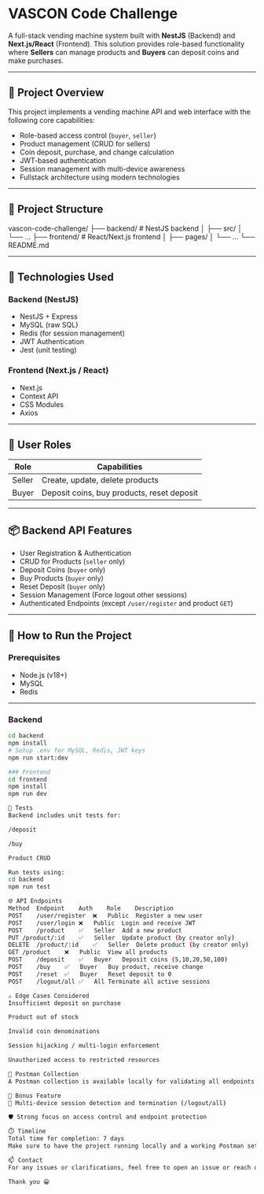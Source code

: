 # VASCON Code Challenge

A full-stack vending machine system built with **NestJS** (Backend) and **Next.js/React** (Frontend). This solution provides role-based functionality where **Sellers** can manage products and **Buyers** can deposit coins and make purchases.

---

## 🧠 Project Overview

This project implements a vending machine API and web interface with the following core capabilities:

- Role-based access control (`buyer`, `seller`)
- Product management (CRUD for sellers)
- Coin deposit, purchase, and change calculation
- JWT-based authentication
- Session management with multi-device awareness
- Fullstack architecture using modern technologies

---

## 📁 Project Structure

vascon-code-challenge/
├── backend/ # NestJS backend
│ ├── src/
│ └── ...
├── frontend/ # React/Next.js frontend
│ ├── pages/
│ └── ...
└── README.md

---

## 🚀 Technologies Used

### Backend (NestJS)

- NestJS + Express
- MySQL (raw SQL)
- Redis (for session management)
- JWT Authentication
- Jest (unit testing)

### Frontend (Next.js / React)

- Next.js
- Context API
- CSS Modules
- Axios

---

## 🔐 User Roles

| Role   | Capabilities                               |
| ------ | ------------------------------------------ |
| Seller | Create, update, delete products            |
| Buyer  | Deposit coins, buy products, reset deposit |

---

## 📦 Backend API Features

- User Registration & Authentication
- CRUD for Products (`seller` only)
- Deposit Coins (`buyer` only)
- Buy Products (`buyer` only)
- Reset Deposit (`buyer` only)
- Session Management (Force logout other sessions)
- Authenticated Endpoints (except `/user/register` and product `GET`)

---

## 🔧 How to Run the Project


### Prerequisites

- Node.js (v18+)
- MySQL
- Redis

---

### Backend

```bash
cd backend
npm install
# Setup .env for MySQL, Redis, JWT keys
npm run start:dev

### Frontend
cd frontend
npm install
npm run dev

🧪 Tests
Backend includes unit tests for:

/deposit

/buy

Product CRUD

Run tests using:
cd backend
npm run test

🌐 API Endpoints
Method	Endpoint	Auth	Role	Description
POST	/user/register	❌	Public	Register a new user
POST	/user/login	❌	Public	Login and receive JWT
POST	/product	✅	Seller	Add a new product
PUT	/product/:id	✅	Seller	Update product (by creator only)
DELETE	/product/:id	✅	Seller	Delete product (by creator only)
GET	/product	❌	Public	View all products
POST	/deposit	✅	Buyer	Deposit coins (5,10,20,50,100)
POST	/buy	✅	Buyer	Buy product, receive change
POST	/reset	✅	Buyer	Reset deposit to 0
POST	/logout/all	✅	All	Terminate all active sessions

⚠️ Edge Cases Considered
Insufficient deposit on purchase

Product out of stock

Invalid coin denominations

Session hijacking / multi-login enforcement

Unauthorized access to restricted resources

🧪 Postman Collection
A Postman collection is available locally for validating all endpoints. Please request it during code review or testing.

📌 Bonus Feature
🔄 Multi-device session detection and termination (/logout/all)

🛡️ Strong focus on access control and endpoint protection

⏱️ Timeline
Total time for completion: 7 days
Make sure to have the project running locally and a working Postman setup for demonstration.

📫 Contact
For any issues or clarifications, feel free to open an issue or reach out via GitHub or EMAIL:collinsngene@gmail.com

Thank you 😁
